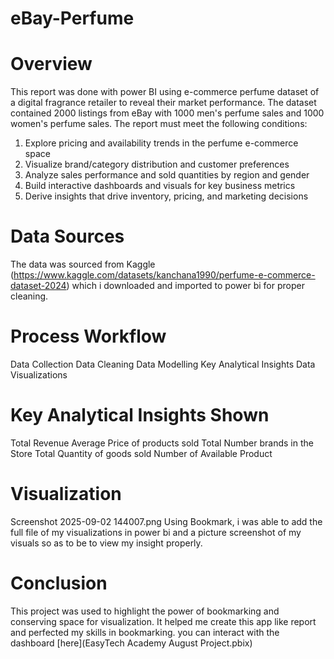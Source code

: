 # eBay-Perfume 
# Overview
This report was done with power BI using e-commerce perfume dataset of a digital fragrance retailer to reveal their market performance. The dataset contained 2000 listings from eBay with 1000 men's perfume sales and 1000 women's perfume sales. The report must meet the following conditions:

1. Explore pricing and availability trends in the perfume e-commerce space
2. Visualize brand/category distribution and customer preferences
3. Analyze sales performance and sold quantities by region and gender
4. Build interactive dashboards and visuals for key business metrics
5. Derive insights that drive inventory, pricing, and marketing decisions
   
# Data Sources
The data was sourced from Kaggle (https://www.kaggle.com/datasets/kanchana1990/perfume-e-commerce-dataset-2024) which i downloaded and imported to power bi for proper cleaning.  

# Process Workflow
Data Collection
Data Cleaning
Data Modelling
Key Analytical Insights
Data Visualizations

# Key Analytical Insights Shown
Total Revenue
Average Price of products sold
Total Number brands in the Store
Total Quantity of goods sold
Number of Available Product

# Visualization
Screenshot 2025-09-02 144007.png
Using Bookmark, i was able to add the full file of my visualizations in power bi and a picture screenshot of my visuals so as to be to view my insight properly.

# Conclusion
This project was used to highlight the power of bookmarking and conserving space for visualization. It helped me create this app like report and perfected my skills in bookmarking. you can interact with the dashboard [here](EasyTech Academy August Project.pbix)

